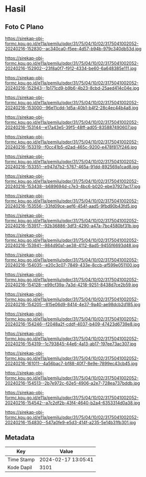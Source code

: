 # Hasil

## Foto C Plano

https://sirekap-obj-formc.kpu.go.id/e11a/pemilu/pdpr/31/75/04/10/02/3175041002052-20240216-152830--ac340ca0-f5ee-4d57-b94b-979c340db53d.jpg

https://sirekap-obj-formc.kpu.go.id/e11a/pemilu/pdpr/31/75/04/10/02/3175041002052-20240216-152902--23f8a0f7-f912-4334-be60-6a648385e111.jpg

https://sirekap-obj-formc.kpu.go.id/e11a/pemilu/pdpr/31/75/04/10/02/3175041002052-20240216-152943--1b171cd9-b9b6-4b23-8cbd-25aed414c04e.jpg

https://sirekap-obj-formc.kpu.go.id/e11a/pemilu/pdpr/31/75/04/10/02/3175041002052-20240216-153000--96e11cdd-1d5a-40b1-b4f2-28c4ec44b4a8.jpg

https://sirekap-obj-formc.kpu.go.id/e11a/pemilu/pdpr/31/75/04/10/02/3175041002052-20240216-153144--e17a43e5-39f5-48ff-ad05-835887490607.jpg

https://sirekap-obj-formc.kpu.go.id/e11a/pemilu/pdpr/31/75/04/10/02/3175041002052-20240216-153319--f0cc41b5-d2ad-465c-9200-e478f817f246.jpg

https://sirekap-obj-formc.kpu.go.id/e11a/pemilu/pdpr/31/75/04/10/02/3175041002052-20240216-153351--e947d7b2-5767-465a-91dd-892569a1cad8.jpg

https://sirekap-obj-formc.kpu.go.id/e11a/pemilu/pdpr/31/75/04/10/02/3175041002052-20240216-153438--b689694d-c7e3-4bc6-b020-ebe37927ac17.jpg

https://sirekap-obj-formc.kpu.go.id/e11a/pemilu/pdpr/31/75/04/10/02/3175041002052-20240216-153556--33fd09ce-aef6-454f-aad5-9fbd90b43fd5.jpg

https://sirekap-obj-formc.kpu.go.id/e11a/pemilu/pdpr/31/75/04/10/02/3175041002052-20240216-153917--92b36886-3df3-4290-a47a-7bc4580bf31b.jpg

https://sirekap-obj-formc.kpu.go.id/e11a/pemilu/pdpr/31/75/04/10/02/3175041002052-20240216-153941--984d90a1-ae38-4112-8ad5-9455f6693d48.jpg

https://sirekap-obj-formc.kpu.go.id/e11a/pemilu/pdpr/31/75/04/10/02/3175041002052-20240216-154035--e20c3c07-7849-433e-8ccb-af599e051100.jpg

https://sirekap-obj-formc.kpu.go.id/e11a/pemilu/pdpr/31/75/04/10/02/3175041002052-20240216-154128--e99cf39a-7a3d-4218-9251-8438d7ce2b59.jpg

https://sirekap-obj-formc.kpu.go.id/e11a/pemilu/pdpr/31/75/04/10/02/3175041002052-20240216-154205--815e06d9-8414-4e37-9a40-ae98dcb2d185.jpg

https://sirekap-obj-formc.kpu.go.id/e11a/pemilu/pdpr/31/75/04/10/02/3175041002052-20240216-154246--f2048a2f-cddf-4037-b409-47423d6739e8.jpg

https://sirekap-obj-formc.kpu.go.id/e11a/pemilu/pdpr/31/75/04/10/02/3175041002052-20240216-154319--1c793845-44e6-4a13-ab17-197ee73ac307.jpg

https://sirekap-obj-formc.kpu.go.id/e11a/pemilu/pdpr/31/75/04/10/02/3175041002052-20240216-161011--4a56bac7-bf88-40f7-8e9e-7899ec43cb45.jpg

https://sirekap-obj-formc.kpu.go.id/e11a/pemilu/pdpr/31/75/04/10/02/3175041002052-20240216-154513--2b7e972c-62e5-4906-a2e7-728ea737bddb.jpg

https://sirekap-obj-formc.kpu.go.id/e11a/pemilu/pdpr/31/75/04/10/02/3175041002052-20240216-154542--a7c2df2b-43f4-4640-b2a4-6353314d0a38.jpg

https://sirekap-obj-formc.kpu.go.id/e11a/pemilu/pdpr/31/75/04/10/02/3175041002052-20240216-154830--547a0fe9-e5d3-414f-a235-5e14b31fb301.jpg


## Metadata

| Key        | Value               |
| ---------- | ------------------- |
| Time Stamp | 2024-02-17 13:05:41 |
| Kode Dapil | 3101                |



